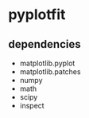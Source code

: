 # pyplotfit

## dependencies
- matplotlib.pyplot 
- matplotlib.patches
- numpy
- math
- scipy
- inspect
